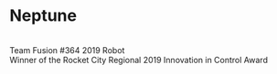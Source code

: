 <h1> Neptune </h1> <br />
Team Fusion #364 2019 Robot <br />
Winner of the Rocket City Regional 2019 Innovation in Control Award <br />
